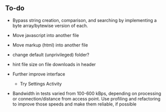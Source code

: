 ## To-do

* Bypass string creation, comparison, and searching by implementing a byte array/bytewise version of each.

* Move javascript into another file
* Move markup (html) into another file

* change default (unprivileged) folder?

* hint file size on file downloads in header

* Further improve interface
    * Try Settings Activity

* Bandwidth in tests varied from 100-600 kBps, depending on processing or connection/distance from access point.
    Use profiling and refactoring to improve those speeds and make them reliable, if possible